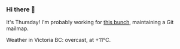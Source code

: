 ### Hi there :wave:

It's Thursday! I'm probably working for [this bunch](https://github.com/kohofinancial), maintaining a Git mailmap.

Weather in Victoria BC: overcast, at +11°C.

